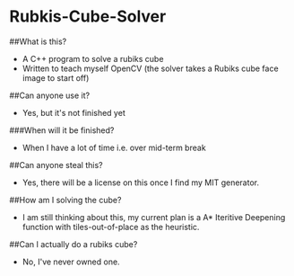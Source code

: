 # Rubkis-Cube-Solver

##What is this?
- A C++ program to solve a rubiks cube
- Written to teach myself OpenCV (the solver takes a Rubiks cube face image to start off) 

##Can anyone use it?
- Yes, but it's not finished yet

###When will it be finished? 
- When I have a lot of time i.e. over mid-term break

##Can anyone steal this? 
- Yes, there will be a license on this once I find my MIT generator.

##How am I solving the cube? 
- I am still thinking about this, my current plan is a A* Iteritive Deepening function with tiles-out-of-place as the heuristic. 

##Can I actually do a rubiks cube? 
- No, I've never owned one. 


